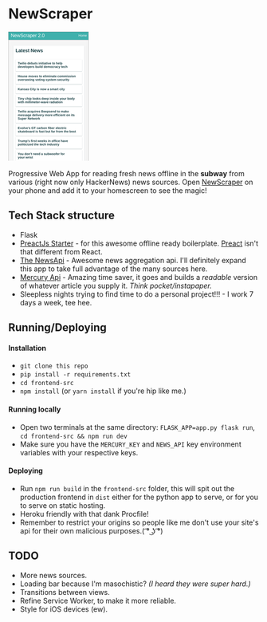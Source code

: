 # NewScraper

![screen](screenshot.png)

Progressive Web App for reading fresh news offline in the **subway** from various (right now only HackerNews) news sources. Open [NewScraper](http://newscraper-pwa.herokuapp.com/) on your phone and add it to your homescreen to see the magic!

## Tech Stack structure

- Flask
- [PreactJs Starter](https://github.com/lukeed/preact-starter) - for this awesome offline ready boilerplate. [Preact](https://preactjs.com/) isn't that different from React. 
- [The NewsApi](http://newsapi.org) - Awesome news aggregation api. I'll definitely expand this app to take full advantage of the many sources here.  
- [Mercury Api](https://mercury.postlight.com/web-parser/) - Amazing time saver, it goes and builds a _readable_ version of whatever article you supply it. _Think pocket/instapaper._ 
- Sleepless nights trying to find time to do a personal project!!! - I work 7 days a week, tee hee. 

## Running/Deploying
  
#### Installation

  - `git clone this repo`
  - `pip install -r requirements.txt`
  - `cd frontend-src`
  - `npm install` (or `yarn install` if you're hip like me.)

#### Running locally
  
  - Open two terminals at the same directory: `FLASK_APP=app.py flask run`, `cd frontend-src && npm run dev`
  - Make sure you have the `MERCURY_KEY` and `NEWS_API` key environment variables with your respective keys. 

#### Deploying
  
  - Run `npm run build` in the `frontend-src` folder, this will spit out the production frontend in `dist` either for the python app to serve, or for you to serve on static hosting. 
  - Heroku friendly with that dank Procfile!
  - Remember to restrict your origins so people like me don't use your site's api for their own malicious purposes.( ͡° ͜ʖ ͡°) 
 


## TODO

- More news sources.
- Loading bar because I'm masochistic? _(I heard they were super hard.)_
- Transitions between views.
- Refine Service Worker, to make it more reliable. 
- Style for iOS devices (ew).
